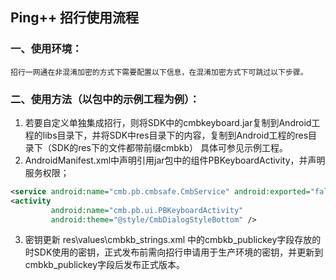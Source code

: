 ## Ping++ 招行使用流程

### 一、使用环境：
    招行一网通在非混淆加密的方式下需要配置以下信息，在混淆加密方式下可跳过以下步骤。

### 二、使用方法（以包中的示例工程为例）：

1. 若要自定义单独集成招行，则将SDK中的cmbkeyboard.jar复制到Android工程的libs目录下，并将SDK中res目录下的内容，复制到Android工程的res目录下（SDK的res下的文件都带前缀cmbkb）
具体可参见示例工程。
2. AndroidManifest.xml中声明引用jar包中的组件PBKeyboardActivity，并声明服务权限；
```xml
<service android:name="cmb.pb.cmbsafe.CmbService" android:exported="false"/>
<activity
         android:name="cmb.pb.ui.PBKeyboardActivity"
         android:theme="@style/CmbDialogStyleBottom" />
```
3. 密钥更新
		res\values\cmbkb_strings.xml 中的cmbkb_publickey字段存放的时SDK使用的密钥，正式发布前需向招行申请用于生产环境的密钥，并更新到cmbkb_publickey字段后发布正式版本。
